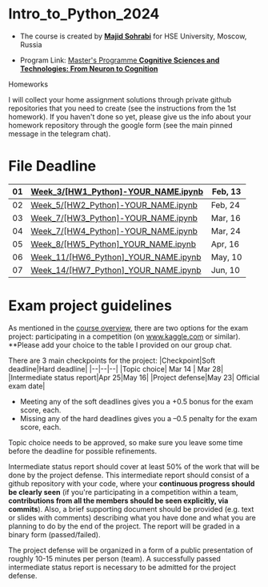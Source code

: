 # Intro_to_Python_2024

- The course is created by [**Majid Sohrabi**](https://www.hse.ru/en/org/persons/401648437) for HSE University, Moscow, Russia

- Program Link: [Master's Programme **Cognitive Sciences and Technologies: From Neuron to Cognition**](https://www.hse.ru/en/ma/cogito/)

Homeworks

I will collect your home assignment solutions through private github repositories that you need to create (see the instructions from the 1st homework). If you haven't done so yet, please give us the info about your homework repository through the google form (see the main pinned message in the telegram chat).

#	File	Deadline

| 01 | [Week_3/[HW1_Python]-YOUR_NAME.ipynb](Week_3/[HW1_Python]-YOUR_NAME.ipynb) | Feb, 13 |
| -- | ------------------------| ------- |
| 02 | [Week_5/[HW2_Python]-YOUR_NAME.ipynb](Week_5/[HW2_Python]-YOUR_NAME.ipynb) |  Feb, 24 |
| 03 | [Week_7/[HW3_Python]-YOUR_NAME.ipynb](Week_7/[HW3_Python]-YOUR_NAME.ipynb) | Mar, 16 |
| 04 | [Week_7/[HW4_Python]-YOUR_NAME.ipynb](Week_7/[HW4_Python]-YOUR_NAME.ipynb) | Mar, 24 |
| 05 | [Week_8/[HW5_Python]_YOUR_NAME.ipynb](Week_8/[HW5_Python]_YOUR_NAME.ipynb) | Apr, 16 |
| 06 | [Week_11/[HW6_Python]_YOUR_NAME.ipynb](Week_11/[HW6_Python]_YOUR_NAME.ipynb) | May, 10 |
| 07 | [Week_14/[HW7_Python]_YOUR_NAME.ipynb](Week_14/[HW7_Python]_YOUR_NAME.ipynb) | Jun, 10 |



# Exam project guidelines

As mentioned in the [course overview](Week_1/Python_2024_CourseOverview_Intro.pdf),
there are two options for the exam project: participating in a competition (on www.kaggle.com or similar).
**Please add your choice to the table I provided on our group chat.

There are 3 main checkpoints for the project:
|Checkpoint|Soft deadline|Hard deadline|
|--|--|--|
|Topic choice| Mar 14 | Mar 28|
|Intermediate status report|Apr 25|May 16|
|Project defense|May 23| Official exam date|

- Meeting any of the soft deadlines gives you a +0.5 bonus for the exam score, each.
- Missing any of the hard deadlines gives you a –0.5 penalty for the exam score, each.

Topic choice needs to be approved, so make sure you leave some time before the deadline for possible refinements.

Intermediate status report should cover at least 50% of the work that will be done by the project defense.
This intermediate report should consist of a github repository with your code, where your
**continuous progress should be clearly seen** (if you're participating in a competition within a team,
**contributions from all the members should be seen explicitly, via commits**).
Also, a brief supporting document should be provided (e.g. text or slides with comments) describing what
you have done and what you are planning to do by the end of the project.
The report will be graded in a binary form (passed/failed).

The project defense will be organized in a form of a public presentation of roughly 10-15 minutes per person (team).
A successfully passed intermediate status report is necessary to be admitted for the project defense.
